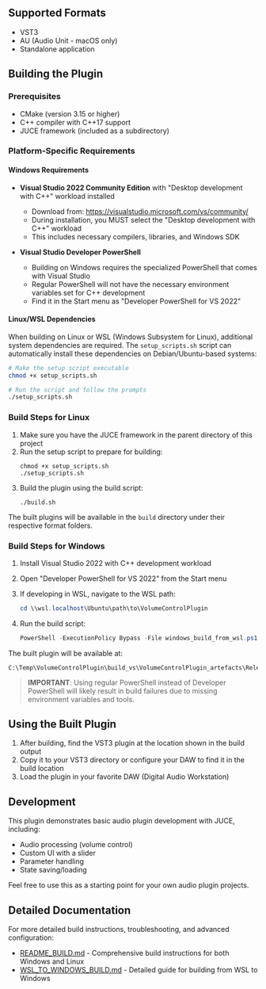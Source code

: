 ## Supported Formats

- VST3
- AU (Audio Unit - macOS only)
- Standalone application

## Building the Plugin

### Prerequisites

- CMake (version 3.15 or higher)
- C++ compiler with C++17 support
- JUCE framework (included as a subdirectory)

### Platform-Specific Requirements

#### Windows Requirements

- **Visual Studio 2022 Community Edition** with "Desktop development with C++" workload installed
  - Download from: https://visualstudio.microsoft.com/vs/community/
  - During installation, you MUST select the "Desktop development with C++" workload
  - This includes necessary compilers, libraries, and Windows SDK

- **Visual Studio Developer PowerShell**
  - Building on Windows requires the specialized PowerShell that comes with Visual Studio
  - Regular PowerShell will not have the necessary environment variables set for C++ development
  - Find it in the Start menu as "Developer PowerShell for VS 2022"

#### Linux/WSL Dependencies

When building on Linux or WSL (Windows Subsystem for Linux), additional system dependencies are required. The `setup_scripts.sh` script can automatically install these dependencies on Debian/Ubuntu-based systems:

```bash
# Make the setup script executable
chmod +x setup_scripts.sh

# Run the script and follow the prompts
./setup_scripts.sh
```

### Build Steps for Linux

1. Make sure you have the JUCE framework in the parent directory of this project
2. Run the setup script to prepare for building:
   ```
   chmod +x setup_scripts.sh
   ./setup_scripts.sh
   ```
3. Build the plugin using the build script:
   ```
   ./build.sh
   ```

The built plugins will be available in the `build` directory under their respective format folders.

### Build Steps for Windows

1. Install Visual Studio 2022 with C++ development workload

2. Open "Developer PowerShell for VS 2022" from the Start menu

3. If developing in WSL, navigate to the WSL path:
   ```powershell
   cd \\wsl.localhost\Ubuntu\path\to\VolumeControlPlugin
   ```

4. Run the build script:
   ```powershell
   PowerShell -ExecutionPolicy Bypass -File windows_build_from_wsl.ps1
   ```

The built plugin will be available at:
```
C:\Temp\VolumeControlPlugin\build_vs\VolumeControlPlugin_artefacts\Release\VST3\VolumeControlPlugin.vst3
```

> **IMPORTANT**: Using regular PowerShell instead of Developer PowerShell will likely result in build failures due to missing environment variables and tools.

## Using the Built Plugin

1. After building, find the VST3 plugin at the location shown in the build output
2. Copy it to your VST3 directory or configure your DAW to find it in the build location
3. Load the plugin in your favorite DAW (Digital Audio Workstation)

## Development

This plugin demonstrates basic audio plugin development with JUCE, including:

- Audio processing (volume control)
- Custom UI with a slider
- Parameter handling
- State saving/loading

Feel free to use this as a starting point for your own audio plugin projects.

## Detailed Documentation

For more detailed build instructions, troubleshooting, and advanced configuration:

- [README_BUILD.md](./README_BUILD.md) - Comprehensive build instructions for both Windows and Linux
- [WSL_TO_WINDOWS_BUILD.md](./WSL_TO_WINDOWS_BUILD.md) - Detailed guide for building from WSL to Windows